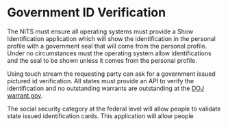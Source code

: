 # Government ID Verification

The NITS must ensure all operating systems must provide a Show Identification application which will show the identification in the personal profile with a government seal that will come from the personal profile. Under no circumstances must the operating system allow identifications and the seal to be shown unless it comes from the personal profile.

Using touch stream the requesting party can ask for a government issued pictured id verification. All states must provide an API to verify the identification and no outstanding warrants are outstanding at the [DOJ warrant.gov](/civil-agencies/us-department-of-justice/warrant-gov/).

The social security category at the federal level will allow people to validate state issued identification cards. This application will allow people
